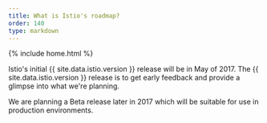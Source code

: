 ```yaml
---
title: What is Istio's roadmap?
order: 140
type: markdown
---
```

{% include home.html %}

Istio's initial {{ site.data.istio.version }} release will be in May of 2017. The {{ site.data.istio.version }} release is to get early feedback and provide a glimpse into 
what we're 
planning.

We are planning a Beta release later in 2017 which will be suitable for use in production environments.
